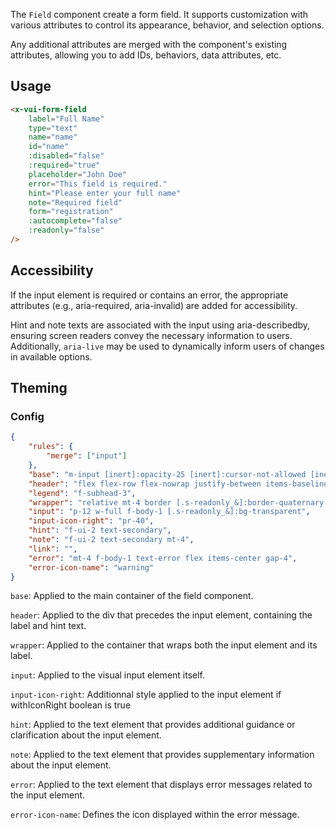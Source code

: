 The `Field` component create a form field. It supports customization with various attributes to control its appearance, behavior, and selection options.

Any additional attributes are merged with the component's existing attributes, allowing you to add IDs, behaviors, data attributes, etc.

## Usage

```html
<x-vui-form-field
    label="Full Name"
    type="text"
    name="name"
    id="name"
    :disabled="false"
    :required="true"
    placeholder="John Doe"
    error="This field is required."
    hint="Please enter your full name"
    note="Required field"
    form="registration"
    :autocomplete="false"
    :readonly="false"
/>
```

## Accessibility

If the input element is required or contains an error, the appropriate attributes (e.g., aria-required, aria-invalid) are added for accessibility.

Hint and note texts are associated with the input using aria-describedby, ensuring screen readers convey the necessary information to users. Additionally, `aria-live` may be used to dynamically inform users of changes in available options.

## Theming

### Config

```json
{
    "rules": {
        "merge": ["input"]
    },
    "base": "m-input [inert]:opacity-25 [inert]:cursor-not-allowed [inert]:pointer-events-none [&.s-disabled]:pointer-events-none [&.s-disabled]:opacity-25 [&.s-disabled]:cursor-not-allowed",
    "header": "flex flex-row flex-nowrap justify-between items-baseline gap-gutter",
    "legend": "f-subhead-3",
    "wrapper": "relative mt-4 border [.s-readonly_&]:border-quaternary [.s-error_&]:border-error [.s-readonly_&]:bg-quaternary",
    "input": "p-12 w-full f-body-1 [.s-readonly_&]:bg-transparent",
    "input-icon-right": "pr-40",
    "hint": "f-ui-2 text-secondary",
    "note": "f-ui-2 text-secondary mt-4",
    "link": "",
    "error": "mt-4 f-body-1 text-error flex items-center gap-4",
    "error-icon-name": "warning"
}
```

`base`:
Applied to the main container of the field component.

`header`:
Applied to the div that precedes the input element, containing the label and hint text.

`wrapper`:
Applied to the container that wraps both the input element and its label.

`input`:
Applied to the visual input element itself.

`input-icon-right`:
Additionnal style applied to the input element if withIconRight boolean is true

`hint`:
Applied to the text element that provides additional guidance or clarification about the input element.

`note`:
Applied to the text element that provides supplementary information about the input element.

`error`:
Applied to the text element that displays error messages related to the input element.

`error-icon-name`:
Defines the icon displayed within the error message.
